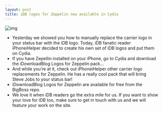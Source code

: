 ```yaml
---
layout: post
title: iDB logos for Zeppelin now available in Cydia
---
```

![img](http://media.idownloadblog.com/wp-content/uploads/2012/02/iDB-Logo-Zeppelin.png)
* Yesterday we showed you how to manually replace the carrier logo in your status bar with the iDB logo. Today, iDB fanatic reader iPhoneiHelper decided to create his own set of iDB logos and put them on Cydia.
* If you have Zepellin installed on your iPhone, go to Cydia and download the iDownloadBlog Logos for Zeppelin pack…
* And while you’re at it, check out iPhoneiHelper other carrier logo replacements for Zeppelin. He has a really cool pack that will bring Steve Jobs to your status bar!
* iDownloadBlog Logos for Zeppelin are available for free from the BigBoss repo.
* We love it when iDB readers go the extra mile for us. If you want to show your love for iDB too, make sure to get in touch with us and we will feature your work on the site.

